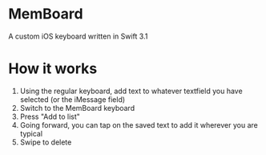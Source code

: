 # MemBoard

A custom iOS keyboard written in Swift 3.1

# How it works

1. Using the regular keyboard, add text to whatever textfield you have selected (or the iMessage field)
2. Switch to the MemBoard keyboard
3. Press "Add to list"
4. Going forward, you can tap on the saved text to add it wherever you are typical
5. Swipe to delete
